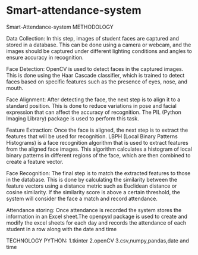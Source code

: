 # Smart-attendance-system
Smart-Attendance-system
METHODOLOGY

Data Collection: In this step, images of student faces are captured and stored in a database. This can be done using a camera or webcam, and the images should be captured under different lighting conditions and angles to ensure accuracy in recognition.

Face Detection: OpenCV is used to detect faces in the captured images. This is done using the Haar Cascade classifier, which is trained to detect faces based on specific features such as the presence of eyes, nose, and mouth.

Face Alignment: After detecting the face, the next step is to align it to a standard position. This is done to reduce variations in pose and facial expression that can affect the accuracy of recognition. The PIL (Python Imaging Library) package is used to perform this task.

Feature Extraction: Once the face is aligned, the next step is to extract the features that will be used for recognition. LBPH (Local Binary Patterns Histograms) is a face recognition algorithm that is used to extract features from the aligned face images. This algorithm calculates a histogram of local binary patterns in different regions of the face, which are then combined to create a feature vector.

Face Recognition: The final step is to match the extracted features to those in the database. This is done by calculating the similarity between the feature vectors using a distance metric such as Euclidean distance or cosine similarity. If the similarity score is above a certain threshold, the system will consider the face a match and record attendance.

Attendance storing: Once attendance is recorded the system stores the information in an Excel sheet.The openpyxl package is used to create and modify the excel sheets for each day and records the attendance of each student in a row along with the date and time

TECHNOLOGY PYTHON: 1.tkinter 2.openCV 3.csv,numpy,pandas,date and time
